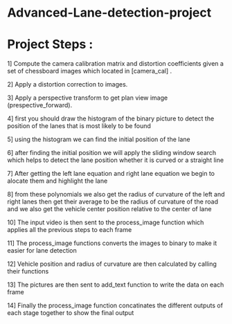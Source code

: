 # Advanced-Lane-detection-project
# Project Steps :
1] Compute the camera calibration matrix and distortion coefficients given a set of chessboard images which located in [camera_cal] .
 
2] Apply a distortion correction to images.  
 
3] Apply a perspective transform to get plan view image (prespective_forward).
 
4] first you should draw the histogram of the binary picture to detect the position of the lanes that is most likely to be found

5] using the histogram we can find the initial position of the lane

6] after finding the initial position we will apply the sliding window search which helps to detect the lane position whether it is curved or a straight line 
 
7] After getting the left lane equation and right lane equation we begin to alocate them and highlight the lane
 
8] from these polynomials we also get the radius of curvature of the left and right lanes then get their average to be the radius of curvature of the road
    and we also get the vehicle center position relative to the center of lane 

10] The input video is then sent to the process_image function which applies all the previous steps to each frame

11] The process_image functions converts the images to binary to make it easier for lane detection

12] Vehicle position and radius of curvature are then calculated by calling their functions

13] The pictures are then sent to add_text function to write the data on each frame

14] Finally the process_image function concatinates the different outputs of each stage together to show the final output
